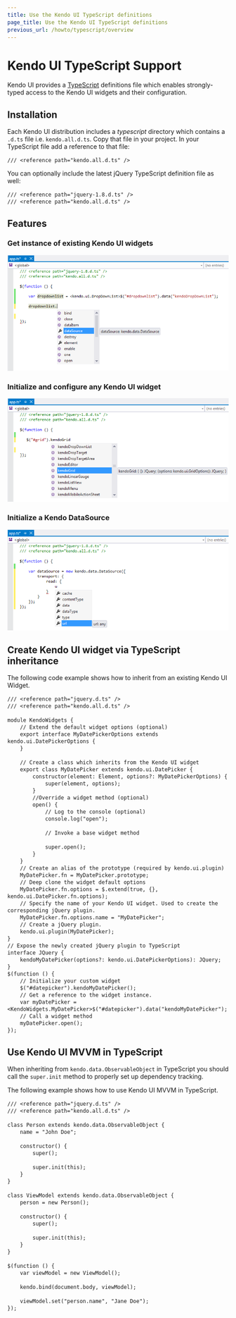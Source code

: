 ```yaml
---
title: Use the Kendo UI TypeScript definitions
page_title: Use the Kendo UI TypeScript definitions
previous_url: /howto/typescript/overview
---
```


# Kendo UI TypeScript Support

Kendo UI provides a [TypeScript](http://www.typescriptlang.org/) definitions file which enables strongly-typed access to the Kendo UI widgets and their configuration.

## Installation

Each Kendo UI distribution includes a *typescript* directory which contains a `.d.ts` file i.e. `kendo.all.d.ts`. Copy that file in your project.
In your TypeScript file add a reference to that file:

    /// <reference path="kendo.all.d.ts" />

You can optionally include the latest jQuery TypeScript definition file as well:

    /// <reference path="jquery-1.8.d.ts" />
    /// <reference path="kendo.all.d.ts" />

## Features

### Get instance of existing Kendo UI widgets

![Get instante of existing Kendo UI widget](/images/get-instance.png)

### Initialize and configure any Kendo UI widget

![All Kendo UI widgets](/images/init.png)

### Initialize a Kendo DataSource

![Initialize a Kendo DataSource](/images/datasource.png)

## Create Kendo UI widget via TypeScript inheritance

The following code example shows how to inherit from an existing Kendo UI Widget.

    /// <reference path="jquery.d.ts" />
    /// <reference path="kendo.all.d.ts" />

    module KendoWidgets {
        // Extend the default widget options (optional)
        export interface MyDatePickerOptions extends kendo.ui.DatePickerOptions {
        }

        // Create a class which inherits from the Kendo UI widget
        export class MyDatePicker extends kendo.ui.DatePicker {
            constructor(element: Element, options?: MyDatePickerOptions) {
                super(element, options);
            }
            //Override a widget method (optional)
            open() {
                // Log to the console (optional)
                console.log("open");

                // Invoke a base widget method

                super.open();
            }
        }
        // Create an alias of the prototype (required by kendo.ui.plugin)
        MyDatePicker.fn = MyDatePicker.prototype;
        // Deep clone the widget default options
        MyDatePicker.fn.options = $.extend(true, {}, kendo.ui.DatePicker.fn.options);
        // Specify the name of your Kendo UI widget. Used to create the corresponding jQuery plugin.
        MyDatePicker.fn.options.name = "MyDatePicker";
        // Create a jQuery plugin.
        kendo.ui.plugin(MyDatePicker);
    }
    // Expose the newly created jQuery plugin to TypeScript
    interface JQuery {
        kendoMyDatePicker(options?: kendo.ui.DatePickerOptions): JQuery;
    }
    $(function () {
        // Initialize your custom widget
        $("#datepicker").kendoMyDatePicker();
        // Get a reference to the widget instance.
        var myDatePicker = <KendoWidgets.MyDatePicker>$("#datepicker").data("kendoMyDatePicker");
        // Call a widget method
        myDatePicker.open();
    });

## Use Kendo UI MVVM in TypeScript

When inheriting from `kendo.data.ObservableObject` in TypeScript you should call the `super.init` method to properly set up dependency tracking.

The following example shows how to use Kendo UI MVVM in TypeScript.

    /// <reference path="jquery.d.ts" />
    /// <reference path="kendo.all.d.ts" />

    class Person extends kendo.data.ObservableObject {
        name = "John Doe";

        constructor() {
            super();

            super.init(this);
        }
    }

    class ViewModel extends kendo.data.ObservableObject {
        person = new Person();

        constructor() {
            super();

            super.init(this);
        }
    }

    $(function () {
        var viewModel = new ViewModel();

        kendo.bind(document.body, viewModel);

        viewModel.set("person.name", "Jane Doe");
    });

